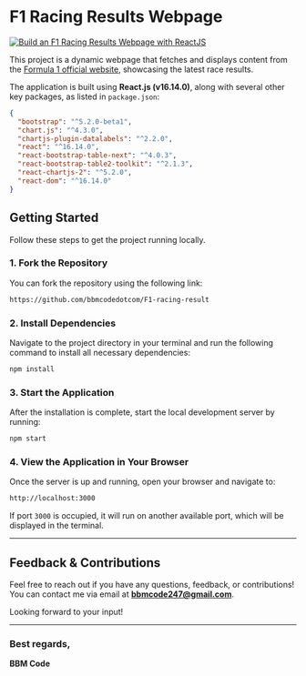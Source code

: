 
# F1 Racing Results Webpage
[![Build an F1 Racing Results Webpage with ReactJS](https://i.ibb.co/Vx1Q0zR/youtube-thumb-f1.png)](https://www.youtube.com/watch?v=kJDtKnbSqBs)

This project is a dynamic webpage that fetches and displays content from the [Formula 1 official website](https://formula1.com), showcasing the latest race results.

The application is built using **React.js (v16.14.0)**, along with several other key packages, as listed in `package.json`:

```json
{
  "bootstrap": "^5.2.0-beta1",
  "chart.js": "^4.3.0",
  "chartjs-plugin-datalabels": "^2.2.0",
  "react": "^16.14.0",
  "react-bootstrap-table-next": "^4.0.3",
  "react-bootstrap-table2-toolkit": "^2.1.3",
  "react-chartjs-2": "^5.2.0",
  "react-dom": "^16.14.0"
}
```

## Getting Started

Follow these steps to get the project running locally.

### 1. Fork the Repository

You can fork the repository using the following link:

```bash
https://github.com/bbmcodedotcom/F1-racing-result
```

### 2. Install Dependencies

Navigate to the project directory in your terminal and run the following command to install all necessary dependencies:

```bash
npm install
```

### 3. Start the Application

After the installation is complete, start the local development server by running:

```bash
npm start
```

### 4. View the Application in Your Browser

Once the server is up and running, open your browser and navigate to:

```bash
http://localhost:3000
```

If port `3000` is occupied, it will run on another available port, which will be displayed in the terminal.

---

## Feedback & Contributions

Feel free to reach out if you have any questions, feedback, or contributions! You can contact me via email at **bbmcode247@gmail.com**.

Looking forward to your input!

---

### Best regards,  
**BBM Code**
